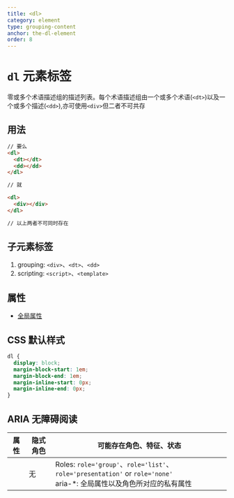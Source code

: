 ```yaml
---
title: <dl>
category: element
type: grouping-content
anchor: the-dl-element
order: 8
---
```


# `dl` 元素标签

零或多个术语描述组的描述列表。每个术语描述组由一个或多个术语(`<dt>`)以及一个或多个描述(`<dd>`),亦可使用`<div>`但二者不可共存

## 用法

```html
// 要么
<dl>
  <dt></dt>
  <dd></dd>
</dl>

// 就

<dl>
  <div></div>
</dl>

// 以上两者不可同时存在
```

## 子元素标签

1. grouping: `<div>`、`<dt>`、`<dd>`
1. scripting: `<script>`、`<template>`

## 属性

* [全局属性](/front-end/HTML/attribute#anchor-全局属性)

## CSS 默认样式

```css
dl {
  display: block;
  margin-block-start: 1em;
  margin-block-end: 1em;
  margin-inline-start: 0px;
  margin-inline-end: 0px;
}
```

## ARIA 无障碍阅读

| 属性 | 隐式角色 | 可能存在角色、特征、状态 |
| ---- | ---- | ---- |
| | 无 | Roles: `role='group'`、`role='list'`、`role='presentation'` or `role='none'` <br> aria-*: 全局属性以及角色所对应的私有属性 |
